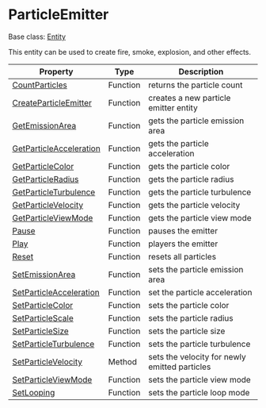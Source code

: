 # ParticleEmitter

Base class: [Entity](Entity.md)

This entity can be used to create fire, smoke, explosion, and other effects.

| Property | Type | Description |
|---|---|---|
| [CountParticles](CountParticles.md) | Function | returns the particle count |
| [CreateParticleEmitter](CreateParticleEmitter.md) | Function | creates a new particle emitter entity |
| [GetEmissionArea](GetEmissionArea.md) | Function | gets the particle emission area |
| [GetParticleAcceleration](GetParticleAcceleration.md) | Function | gets the particle acceleration |
| [GetParticleColor](GetParticleColor.md) | Function | gets the particle color |
| [GetParticleRadius](GetParticleRadius.md) | Function | gets the particle radius |
| [GetParticleTurbulence](GetParticleTurbulence.md) | Function | gets the particle turbulence |
| [GetParticleVelocity](GetParticleVelocity.md) | Function | gets the particle velocity |
| [GetParticleViewMode](GetParticleViewMode.md) | Function | gets the particle view mode |
| [Pause](Pause.md) | Function | pauses the emitter |
| [Play](Play.md) | Function | players the emitter |
| [Reset](Reset.md) | Function | resets all particles |
| [SetEmissionArea](SetEmissionArea.md) | Function | sets the particle emission area |
| [SetParticleAcceleration](SetParticleAcceleration.md) | Function | set the particle acceleration |
| [SetParticleColor](SetParticleColor.md) | Function | sets the particle color |
| [SetParticleScale](SetParticleScale.md) | Function | sets the particle radius |
| [SetParticleSize](SetParticleSize.md) | Function | sets the particle size |
| [SetParticleTurbulence](SetParticleTurbulence.md) | Function | sets the particle turbulence |
| [SetParticleVelocity](ParticleEmitter_SetParticleVelocity.md) | Method | sets the velocity for newly emitted particles |
| [SetParticleViewMode](SetParticleViewMode.md) | Function | sets the particle view mode |
| [SetLooping](SetLooping.md) | Function | sets the particle loop mode |
